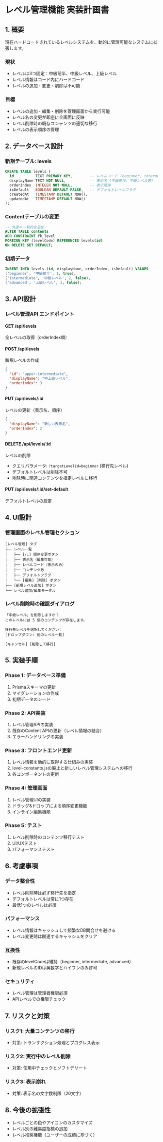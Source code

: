# レベル管理機能 実装計画書

## 1. 概要

現在ハードコードされているレベルシステムを、動的に管理可能なシステムに拡張します。

### 現状
- レベルは3つ固定：中級前半、中級レベル、上級レベル
- レベル情報はコード内にハードコード
- レベルの追加・変更・削除は不可能

### 目標
- レベルの追加・編集・削除を管理画面から実行可能
- レベル名の変更が即座に全画面に反映
- レベル削除時の既存コンテンツの適切な移行
- レベルの表示順序の管理

## 2. データベース設計

### 新規テーブル: levels

```sql
CREATE TABLE levels (
  id          TEXT PRIMARY KEY,        -- レベルコード (beginner, intermediate等)
  displayName TEXT NOT NULL,           -- 表示名 (中級前半、中級レベル等)
  orderIndex  INTEGER NOT NULL,        -- 表示順序
  isDefault   BOOLEAN DEFAULT FALSE,   -- デフォルトレベルフラグ
  createdAt   TIMESTAMP DEFAULT NOW(),
  updatedAt   TIMESTAMP DEFAULT NOW()
);
```

### Contentテーブルの変更

```sql
-- 外部キー制約を追加
ALTER TABLE contents 
ADD CONSTRAINT fk_level 
FOREIGN KEY (levelCode) REFERENCES levels(id) 
ON DELETE SET DEFAULT;
```

### 初期データ

```sql
INSERT INTO levels (id, displayName, orderIndex, isDefault) VALUES
('beginner', '中級前半', 1, true),
('intermediate', '中級レベル', 2, false),
('advanced', '上級レベル', 3, false);
```

## 3. API設計

### レベル管理API エンドポイント

#### GET /api/levels
全レベルの取得（orderIndex順）

#### POST /api/levels
新規レベルの作成
```json
{
  "id": "upper-intermediate",
  "displayName": "中上級レベル",
  "orderIndex": 3
}
```

#### PUT /api/levels/:id
レベルの更新（表示名、順序）
```json
{
  "displayName": "新しい表示名",
  "orderIndex": 2
}
```

#### DELETE /api/levels/:id
レベルの削除
- クエリパラメータ: `?targetLevelId=beginner` (移行先レベル)
- デフォルトレベルは削除不可
- 削除時に関連コンテンツを指定レベルに移行

#### PUT /api/levels/:id/set-default
デフォルトレベルの設定

## 4. UI設計

### 管理画面のレベル管理セクション

```
[レベル管理] タブ
├── レベル一覧
│   ├── [↑↓] 順序変更ボタン
│   ├── 表示名（編集可能）
│   ├── レベルコード（表示のみ）
│   ├── コンテンツ数
│   ├── デフォルトフラグ
│   └── [編集] [削除] ボタン
├── [新規レベル追加] ボタン
└── レベル追加/編集モーダル
```

### レベル削除時の確認ダイアログ

```
「中級レベル」を削除しますか？
このレベルには 5 個のコンテンツが存在します。

移行先レベルを選択してください：
[ドロップダウン: 他のレベル一覧]

[キャンセル] [削除して移行]
```

## 5. 実装手順

### Phase 1: データベース準備
1. Prismaスキーマの更新
2. マイグレーションの作成
3. 初期データのシード

### Phase 2: API実装
1. レベル管理APIの実装
2. 既存のContent APIの更新（レベル情報の結合）
3. エラーハンドリングの実装

### Phase 3: フロントエンド更新
1. レベル情報を動的に取得する仕組みの実装
2. level-constants.jsの廃止と新しいレベル管理システムへの移行
3. 各コンポーネントの更新

### Phase 4: 管理画面
1. レベル管理UIの実装
2. ドラッグ&ドロップによる順序変更機能
3. インライン編集機能

### Phase 5: テスト
1. レベル削除時のコンテンツ移行テスト
2. UI/UXテスト
3. パフォーマンステスト

## 6. 考慮事項

### データ整合性
- レベル削除時は必ず移行先を指定
- デフォルトレベルは常に1つ存在
- 最低1つのレベルは必須

### パフォーマンス
- レベル情報はキャッシュして頻繁なDB問合せを避ける
- レベル変更時は関連するキャッシュをクリア

### 互換性
- 既存のlevelCodeは維持（beginner, intermediate, advanced）
- 新規レベルのIDは英数字とハイフンのみ許可

### セキュリティ
- レベル管理は管理者権限必須
- APIレベルでの権限チェック

## 7. リスクと対策

### リスク1: 大量コンテンツの移行
- 対策: トランザクション処理とプログレス表示

### リスク2: 実行中のレベル削除
- 対策: 使用中チェックとソフトデリート

### リスク3: 表示崩れ
- 対策: 表示名の文字数制限（20文字）

## 8. 今後の拡張性

- レベルごとの色やアイコンのカスタマイズ
- レベル別の難易度指標の追加
- レベル推奨機能（ユーザーの成績に基づく）